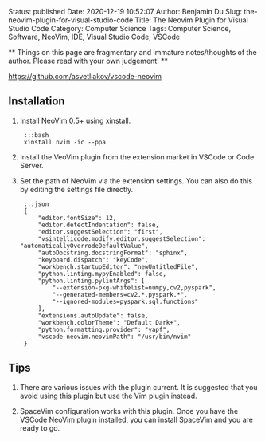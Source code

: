 Status: published
Date: 2020-12-19 10:52:07
Author: Benjamin Du
Slug: the-neovim-plugin-for-visual-studio-code
Title: The Neovim Plugin for Visual Studio Code
Category: Computer Science
Tags: Computer Science, Software, NeoVim, IDE, Visual Studio Code, VSCode

**
Things on this page are fragmentary and immature notes/thoughts of the author.
Please read with your own judgement!
**

https://github.com/asvetliakov/vscode-neovim

## Installation 

1. Install NeoVim 0.5+ using xinstall.

        :::bash
        xinstall nvim -ic --ppa

2. Install the VeoVim plugin from the extension market in VSCode or Code Server.

3. Set the path of NeoVim via the extension settings.
    You can also do this by editing the settings file directly.

        :::json
        {
            "editor.fontSize": 12,
            "editor.detectIndentation": false,
            "editor.suggestSelection": "first",
            "vsintellicode.modify.editor.suggestSelection": "automaticallyOverrodeDefaultValue",
            "autoDocstring.docstringFormat": "sphinx",
            "keyboard.dispatch": "keyCode",
            "workbench.startupEditor": "newUntitledFile",
            "python.linting.mypyEnabled": false,
            "python.linting.pylintArgs": [
                "--extension-pkg-whitelist=numpy,cv2,pyspark",
                "--generated-members=cv2.*,pyspark.*",
                "--ignored-modules=pyspark.sql.functions"
            ],
            "extensions.autoUpdate": false,
            "workbench.colorTheme": "Default Dark+",
            "python.formatting.provider": "yapf",
            "vscode-neovim.neovimPath": "/usr/bin/nvim"
        }

## Tips 

1. There are various issues with the plugin current. 
    It is suggested that you avoid using this plugin but use the Vim plugin instead.

2. SpaceVim configuration works with this plugin. 
    Once you have the VSCode NeoVim plugin installed,
    you can install SpaceVim and you are ready to go.
